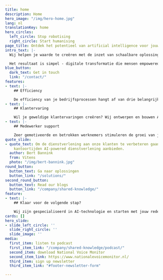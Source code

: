 ```yaml
---
title: home
description: Home
hero_image: "/img/hero-home.jpg"
lang: nl
translationKey: home
hero_circles:
  left_circle: Stop robotising
  right_circle: Start humanising
page_title: Ontdek het potentieel van artificial intelligence voor jouw organisatie
intro_text: |-
  Wij helpen je waarde te creëren met de inzet van schaalbare oplossingen op het gebied van artificial intelligence (AI). Gebaseerd op de nieuwste technologische mogelijkheden op het gebied van conversational AI en Intelligent Document Processing. Om klantervaringen te verbeteren, operationele kosten te verlagen en de beste AI-ondersteuning voor je medewerkers te realiseren. Samen met jou halen we het maximale uit geautomatiseerde 'human-like' besluitvorming en het snel verwerken van grote hoeveelheden data uit verschillende bronnen.

  Het resultaat is simpel - digitale transformatie die mensen empowered.
blue_button:
  dark_text: Get in touch
  link: "/contact/"
features:
- text: |-
    ## Efficiency

    De efficiency van je bedrijfsprocessen hangt af van drie belangrijke factoren: medewerkers, kennis en systemen. Wij gebruiken de menselijke intelligentie in onze geautomatiseerde oplossingen voor Intelligent Document Processing. Hiermee verhoog je de efficiency en kwaliteit aanzienlijk. Met als belangrijkste voordelen: schaalbaarheid, verbeterde nauwkeurigheid, verhoogde productiviteit en een aanzienlijke kostenreductie.
- text: |-
    ## Klantervaring

    Wil je geweldige klantervaringen creëren? Wij ontwerpen en bouwen AI-oplossingen die een belangrijke rol spelen in de gehele customer journey. Met onze geavanceerde conversationele AI-technologie leveren wij intelligente - knowledge graph based - chatbots en voice-assistenten voor o.a. op de website en in je callcenter. De belangrijkste resultaten: intelligentere conversaties, hoger percentage 'first time right' en een hogere klanttevredenheid.
- text: |-
    ## Medewerker support

    Zeer gemotiveerde en betrokken werknemers stimuleren de groei van je bedrijf. Onze digitale AI-assistenten ondersteunen jouw medewerkers met relevante informatie en kennis, suggesties voor next best actions, het verwerken van documenten en automatiseren van repetitief werk. De belangrijkste resultaten: hogere medewerkerstevredenheid, betere kwaliteit, een lagere werkdruk, minder repetitief werk en meer flexibiliteit.
quote_slide:
- quote_text: Om de dienstverlening aan onze klanten te verbeteren gaan we ook buiten
    kantoortijden AI-powered dienstverlening aanbieden.
  author: Bert Bannink
  from: Vitens
  photo: "/img/bert-bannink.jpg"
round_button:
  button_text: Ga naar oplossingen
  button_link: "/solutions/"
second_round_button:
  button_text: Read our blogs
  button_link: "/company/shared-knowledge/"
feature:
- text: |-
    ## Klaar voor de volgende stap?

    Wij zijn gespecialiseerd in AI-technologie en starten met jouw reden Y. Wil je weten welke waarde dit kan toevoegen aan jouw organisatie? [Neem dan contact met ons op.](/nl/contact/ "Neem dan contact met ons op.")
cards: []
hero_slide:
- slide_left_circle: ''
  slide_right_circle: ''
  slide_image: ''
media:
  first_item: listen to podcast
  first_item_link: "/company/shared-knowledge/podcast/"
  second_item: download National Voice Monitor
  second_item_link: https://www.nationalevoicemonitor.nl/
  third_item: sign up newsletter
  third_item_link: "#footer-newsletter-form"

---
```

